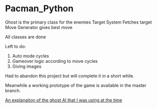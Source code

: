 # Pacman_Python

Ghost is the primary class for the enemies  Target System Fetches target  Move Generator gives best move

All classes are done

Left to do:
1. Auto mode cycles
2. Gameover logic according to move cycles
3. Giving images

Had to abandon this project but will complete it in a short while.

Meanwhile a working prototype of the game is available in the master branch.


[An explanaiton of the ghost AI that I was using at the time](https://www.youtube.com/watch?v=ataGotQ7ir8&t=796s)
